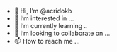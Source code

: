 - 👋 Hi, I’m @acridokb
- 👀 I’m interested in ...
- 🌱 I’m currently learning ..
- 💞️ I’m looking to collaborate on ...
- 📫 How to reach me ...

<!---
acridokb/acridokb is a ✨ special ✨ repository because its `README.md` (this file) appears on your GitHub profile.
You can click the Preview link to take a look at your changes.
--->

